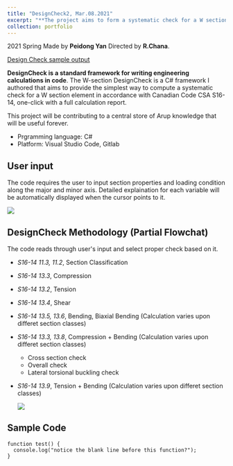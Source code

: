 ```yaml
---
title: "DesignCheck2, Mar.08.2021"
excerpt: "**The project aims to form a systematic check for a W section element**<br/><img src='/LY.github.io/images/designcheck.png' width='40%' height = '40%'>"
collection: portfolio
---
```


2021 Spring Made by **Peidong Yan** Directed by **R.Chana**. 

[Design Check sample output](https://lorenyan98.github.io/LY.github.io/files/DesignCheck2.Structural.CombinedBeamChecks.pdf)

**DesignCheck is a standard framework for writing engineering calculations in code**. The W-section DesignCheck is a C# framework I authored that aims to provide the simplest way to compute a systematic check for a W section element in accordance with Canadian Code CSA S16-14, one-click with a full calculation report. 

This project will be contributing to a central store of Arup knowledge that will be useful forever.

* Prgramming language: C#
* Platform: Visual Studio Code, Gitlab  

User input
---
The code requires the user to input section properties and loading condition along the major and minor axis. Detailed explaination for each variable will be automatically displayed when the cursor points to it.

<img src='/LY.github.io/images/designsc.png'>

DesignCheck Methodology (Partial Flowchat)
---

The code reads through user's input and select proper check based on it.
* _S16-14 11.3, 11.2_, Section Classification 
* _S16-14 13.3_, Compression
* _S16-14 13.2_, Tension
* _S16-14 13.4_, Shear
* _S16-14 13.5, 13.6_, Bending, Biaxial Bending (Calculation varies upon differet section classes)
* _S16-14 13.3, 13.8_, Compression + Bending (Calculation varies upon differet section classes)
    * Cross section check
    * Overall check
    * Lateral torsional buckling check
* _S16-14 13.9_, Tension + Bending (Calculation varies upon differet section classes)

  <img src='/LY.github.io/images/flowchart.png'>

Sample Code
---
```
function test() {
  console.log("notice the blank line before this function?");
}
```

